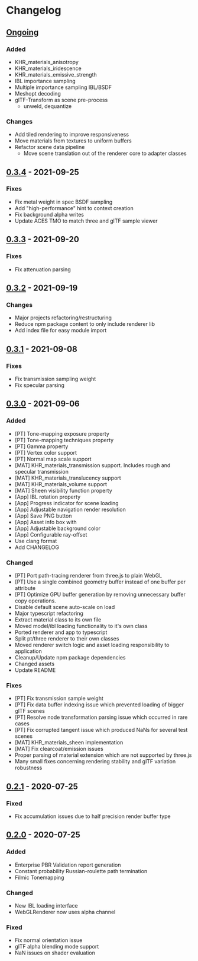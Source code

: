 # Changelog
## [Ongoing]

### Added
- KHR_materials_anisotropy
- KHR_materials_iridescence
- KHR_materials_emissive_strength
- IBL importance sampling
- Multiple importance sampling IBL/BSDF
- Meshopt decoding
- glTF-Transform as scene pre-process
  - unweld, dequantize

### Changes
- Add tiled rendering to improve responsiveness
- Move materials from textures to uniform buffers
- Refactor scene data pipeline
  - Move scene translation out of the renderer core to adapter classes

## [0.3.4] - 2021-09-25
### Fixes
- Fix metal weight in spec BSDF sampling
- Add "high-performance" hint to context creation
- Fix background alpha writes
- Update ACES TMO to match three and glTF sample viewer

## [0.3.3] - 2021-09-20
### Fixes
- Fix attenuation parsing

## [0.3.2] - 2021-09-19
### Changes
- Major projects refactoring/restructuring
- Reduce npm package content to only include renderer lib
- Add index file for easy module import

## [0.3.1] - 2021-09-08
### Fixes
- Fix transmission sampling weight
- Fix specular parsing

## [0.3.0] - 2021-09-06
### Added
- [PT] Tone-mapping exposure property
- [PT] Tone-mapping techniques property
- [PT] Gamma property
- [PT] Vertex color support
- [PT] Normal map scale support
- [MAT] KHR_materials_transmission support. Includes rough and specular transmission
- [MAT] KHR_materials_translucency support
- [MAT] KHR_materials_volume support
- [MAT] Sheen visibility function property
- [App] IBL rotation property
- [App] Progress indicator for scene loading
- [App] Adjustable navigation render resolution
- [App] Save PNG button
- [App] Asset info box with
- [App] Adjustable background color
- [App] Configurable ray-offset
- Use clang format
- Add CHANGELOG

### Changed
- [PT] Port path-tracing renderer from three.js to plain WebGL
- [PT] Use a single combined geometry buffer instead of one buffer per attribute
- [PT] Optimize GPU buffer generation by removing unnecessary buffer copy operations.
- Disable default scene auto-scale on load
- Major typescript refactoring
- Extract material class to its own file
- Moved model/ibl loading functionality to it's own class
- Ported renderer and app to typescript
- Split pt/three renderer to their own classes
- Moved renderer switch logic and asset loading responsibility to application
- Cleanup/Update npm package dependencies
- Changed assets
- Update README

### Fixes
- [PT] Fix transmission sample weight
- [PT] Fix data buffer indexing issue which prevented loading of bigger glTF scenes
- [PT] Resolve node transformation parsing issue which occurred in rare cases
- [PT] Fix corrupted tangent issue which produced NaNs for several test scenes
- [MAT] KHR_materials_sheen implementation
- [MAT] Fix clearcoat/emission issues
- Proper parsing of material extension which are not supported by three.js
- Many small fixes concerning rendering stability and glTF variation robustness

## [0.2.1] - 2020-07-25
### Fixed
- Fix accumulation issues due to half precision render buffer type

## [0.2.0] - 2020-07-25
### Added
- Enterprise PBR Validation report generation
- Constant probability Russian-roulette path termination
- Filmic Tonemapping

### Changed
- New IBL loading interface
- WebGLRenderer now uses alpha channel

### Fixed
- Fix normal orientation issue
- glTF alpha blending mode support
- NaN issues on shader evaluation

[Ongoing]: https://github.com/DassaultSystemes-Technology/dspbr-pt/compare/v0.3.4...HEAD
[0.3.4]: https://github.com/DassaultSystemes-Technology/dspbr-pt/compare/v0.3.3...v0.3.4
[0.3.3]: https://github.com/DassaultSystemes-Technology/dspbr-pt/compare/v0.3.2...v0.3.3
[0.3.2]: https://github.com/DassaultSystemes-Technology/dspbr-pt/compare/v0.3.1...v0.3.2
[0.3.1]: https://github.com/DassaultSystemes-Technology/dspbr-pt/compare/v0.3.0...v0.3.1
[0.3.0]: https://github.com/DassaultSystemes-Technology/dspbr-pt/compare/v0.2.1...v0.3.0
[0.2.1]: https://github.com/DassaultSystemes-Technology/dspbr-pt/compare/v0.2.0...v0.2.1
[0.2.0]: https://github.com/DassaultSystemes-Technology/dspbr-pt/compare/v0.1.0...v0.2.0

